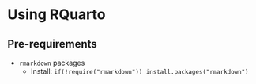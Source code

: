# Using RQuarto

## Pre-requirements
- `rmarkdown` packages
  - Install: `if(!require("rmarkdown")) install.packages("rmarkdown")` 
